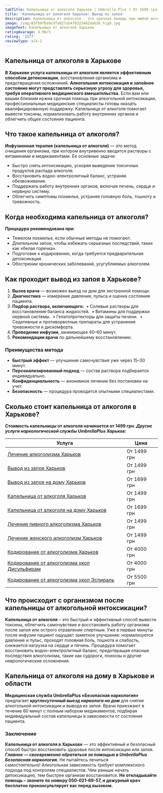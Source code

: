 ```yaml
---
tabTitle: Капельница от алкоголя Харьков | Umbrella Plus | От 1699 грн
title: 'Капельница от алкоголя Харьков: Выход из запоя'
description: Капельница от алкоголя - это срочная помощь при любой интоксикации
image: /img/03fb9fba9c9fa827a5478323462dab3e_high.jpg
imageText: Капельница от алкоголя Харьков
ratingAvarage: 4.96/5
rating: '1577'
reviewType: alk-2
---
```


## Капельница от алкоголя в Харькове

**В Харькове услуга капельницы от алкоголя является эффективным способом детоксикации**, восстановления организма и предотвращения осложнений. **Алкогольная интоксикация и запойное состояние могут представлять серьезную угрозу для здоровья, требуя оперативного медицинского вмешательства.** Если вам или вашим близким нужна срочная помощь при алкогольной интоксикации, профессиональные медицинские специалисты готовы оказать квалифицированную поддержку. Капельница от алкоголя помогает вывести токсины, нормализовать работу внутренних органов и облегчить общее состояние пациента.

## Что такое капельница от алкоголя?

**Инфузионная терапия (капельница от алкоголя)** — это метод очищения организма, при котором внутривенно вводятся растворы с витаминами и медикаментами. Ее основные задачи:

* Быстро снять интоксикацию, ускоряя выведение токсичных продуктов распада алкоголя.
* Восстановить водно-электролитный баланс, устраняя обезвоживание.
* Поддержать работу внутренних органов, включая печень, сердце и нервную систему.
* Облегчить симптомы похмелья, устраняя головную боль, тошноту и тревожность.

## Когда необходима капельница от алкоголя?

**Процедура рекомендована при:**

* Тяжелом похмелье, если обычные методы не помогают.
* Длительном запое, чтобы избежать серьезных последствий, таких как «белая горячка».
* Подготовке к кодированию, когда требуется предварительная детоксикация.
* Обострении хронических заболеваний, усугубляемых алкоголем.

## Как проходит вывод из запоя в Харькове?

1. **Вызов врача** — возможен выезд на дом для экстренной помощи.
2. **Диагностика** — измерение давления, пульса и оценка состояния пациента.
3. **Подбор раствора, включающего:**
    • Солевые растворы для восстановления баланса жидкостей.
    • Витамины для поддержки нервной системы.
    • Гепатопротекторы для защиты печени.
    • Седативные и противорвотные препараты для устранения тревожности и дискомфорта.
4. **Проведение инфузии**, занимающее 40–60 минут.
5. **Рекомендации врача** по дальнейшему восстановлению.

### Преимущества метода

* **Быстрый эффект** — улучшение самочувствия уже через 15–30 минут. 
* **Персонализированный подход** — состав раствора подбирается индивидуально.
* **Конфиденциальность** — анонимное лечение без постановки на учет. 
* **Безопасность** — процедура проводится опытными специалистами.

## Сколько стоит капельница от алкоголя в Харькове?

**Стоимость капельницы от алкоголя начинается от 1499 грн. *Другие услуги наркологической службы UmbrellaPlus Харьков:***

| Услуга                                                                                                                         | Цена        |
| ------------------------------------------------------------------------------------------------------------------------------ | ----------- |
| [Лечение алкоголизма Харьков](https://umbrella-plus.com.ua/kharkiv/lechenie-alkogolizma-kharkiv/)                              | От 1499 грн |
| [Вывод из запоя Харьков](https://umbrella-plus.com.ua/kharkiv/vivod-iz-zapoia-kharkiv/)                                        | От 1499 грн |
| [Вывод из запоя на дому Харьков](https://umbrella-plus.com.ua/kharkiv/vivod-iz-zapoia-na-domy-kharkiv/)                        | От 1699 грн |
| [Капельница от алкоголя Харьков](https://umbrella-plus.com.ua/kharkiv/kapelnica_ot_alkogola_kharkiv/)                          | От 1499 грн |
| [Капельница от алкоголя на дому Харьков](https://umbrella-plus.com.ua/kharkiv/kapelnica_ot_alkogola_na_domy_kharkiv/)          | От 1699 грн |
| [Лечение пивного алкоголизма Харьков](https://umbrella-plus.com.ua/kharkiv/lechenie-pivnogo-alkogolizma-kharkiv/)              | От 1499 грн |
| [Лечение женского алкоголизм Харьков](https://umbrella-plus.com.ua/kharkiv/lechenie-jenskogo-alkogolizma-kharkiv/)             | От 1499 грн |
| [Кодирование от алкоголизма Харьков](https://umbrella-plus.com.ua/kharkiv/kodirovka-ot-alkogolia-kharkiv/)                     | От 4000 грн |
| [Кодирование от алкоголизма укол Дисульфирам](https://umbrella-plus.com.ua/kharkiv/kodirovka-ot-alkogolia-disulfiram-kharkiv/) | От 4000 грн |
| [Кодирование от алкоголизма укол Эспираль](https://umbrella-plus.com.ua/kharkiv/kodirovka-ot-alkogolizma-espiarl-kharkiv/)     | От 5500 грн |

## Что происходит с организмом после капельницы от алкогольной интоксикации?

**Капельница от алкоголя** – это быстрый и эффективный способ вывести токсины, облегчить самочувствие и восстановить работу организма после запоя или острого отравления спиртным. Уже в первые минуты после инфузии пациент ощущает заметное улучшение: нормализуется давление и пульс, проходят головная боль, тошнота и слабость, снижается нагрузка на сердце и печень. Процедура помогает восстановить водно-электролитный баланс, предотвращая опасные последствия алкоголизма, такие как судороги, психозы и другие неврологические осложнения.

## Капельница от алкоголя на дому в Харькове и области

**Медицинская служба UmbrellaPlus «Безопасная наркология»** предлагает ***круглосуточный выезд нарколога на дом*** для снятия алкогольной интоксикации и вывода из запоя. Врачи приезжают в течение 60 минут с полным набором медикаментов, подбирая индивидуальный состав капельницы в зависимости от состояния пациента.

### Заключение

**Капельница от алкоголя в Харькове** — это эффективный и безопасный способ быстро восстановить здоровье после интоксикации или запоя. ***Главное — своевременно обратиться за помощью в UmbrellaPlus Безопасная наркология.***
Не пытайтесь лечиться самостоятельно! Алкогольная зависимость требует комплексного подхода под контролем специалистов.
Чем раньше начать детоксикацию, тем быстрее организм восстановится. **Не откладывайте помощь – звоните по номеру 050-021-69-57, и дежурный врач бесплатно проконсультирует вас перед вызовом.**
